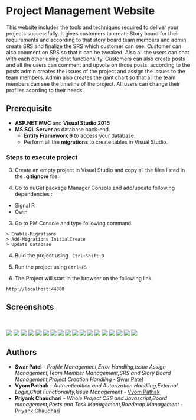# Project Management Website

This website includes the tools and techniques required to deliver your projects successfully. It gives customers to create Story
board for their requirements and according to that story board team members and admin create SRS and finalize the SRS which customer can see. Customer can also comment on SRS so that it can be tweaked. Also all the users can chat with each other using chat functionality. Customers can also create posts and all the users can comment and upvote on those posts. according to the posts admin creates the issues of the project and assign the issues to the team members. Admin also creates the gant chart so that all the team members can see the timeline of the project. All users can change their profiles acording to their needs.

## Prerequisite

- **ASP.NET MVC** and **Visual Studio 2015**
- **MS SQL Server** as database back-end.
  - **Entity Framework 6** to access your database.
  - Perform all the **migrations** to create tables in Visual Studio.

### Steps to execute project

3. Create an empty project in Visual Studio and copy all the files listed in the **.gitignore** file.

4. Go to nuGet package Manager Console and add/update following dependencies :

- Signal R
- Owin

3. Go to PM Console and type following command:

```
> Enable-Migrations
> Add-Migrations InitialCreate
> Update Database
```

4. Buid the project using ` Ctrl+Shift+B`

5. Run the project using `Ctrl+F5`

6. The Project will start in the browser on the following link

```
http://localhost:44300
```

## Screenshots

</br>

![](screenshot/frontpage.png)
![](screenshot/frontpage2.png)
![](screenshot/login.png)
![](screenshot/register.png)
![](screenshot/profile.png)
![](screenshot/createProject.png)
![](screenshot/projects.png)
![](screenshot/addteam_cust.png)
![](screenshot/addedsuccess.png)
![](screenshot/chatbox.png)
![](screenshot/createStoryBoard.png)
![](screenshot/createSRS.png)
![](screenshot/addissue.png)
![](screenshot/addissue1.png)
![](screenshot/assignIssue.png)
![](screenshot/Questions.png)
![](screenshot/Task.png)
![](screenshot/gantt.png)

## Authors

- **Swar Patel** -
  _Profile Management,Error Handling,Issue Assign Management,Team Member Management,SRS and Story Board Management,Project Creation Handling_ - [Swar Patel](https://github.com/swarpatel23)
- **Vyom Pathak** -
  _Authenticaltion and Autorization Handling,External Login,Chat Functionality,Issue Management_ - [Vyom Pathak](https://github.com/01-vyom)
- **Priyank Chaudhari** -
  _Whole Project CSS and Javascript,Board management,Posts and Task Management,Roadmap Management_ - [Priyank Chaudhari](https://github.com/pc810)
